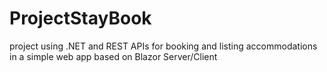 # ProjectStayBook
project using .NET and REST APIs for booking and listing accommodations in a simple web app based on Blazor Server/Client
